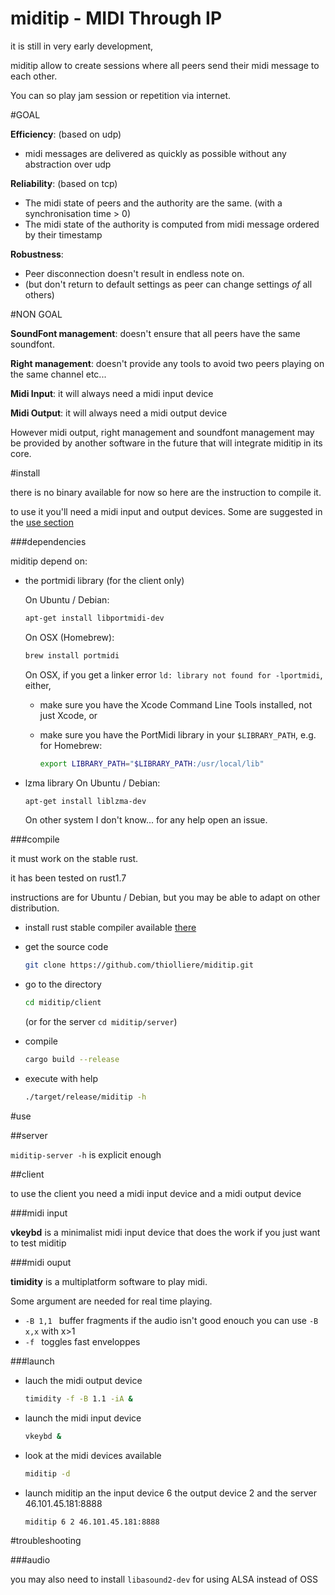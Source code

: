 # miditip - MIDI Through IP

it is still in very early development,

miditip allow to create sessions where all peers
send their midi message to each other.

You can so play jam session or repetition via internet.

#GOAL

**Efficiency**: (based on udp)
 * midi messages are delivered as quickly as possible without any abstraction over udp

**Reliability**: (based on tcp)
 * The midi state of peers and the authority are the same. (with a synchronisation time > 0)
 * The midi state of the authority is computed from midi message ordered by their timestamp

**Robustness**:
 * Peer disconnection doesn't result in endless note on.
 * (but don't return to default settings as peer can change settings _of_ all others)

#NON GOAL

**SoundFont management**: doesn't ensure that all peers have the same soundfont.

**Right management**: doesn't provide any tools to avoid two peers playing on the same channel etc...

**Midi Input**: it will always need a midi input device

**Midi Output**: it will always need a midi output device

However midi output, right management and soundfont
management may be provided by another software in
the future that will integrate miditip in its core.

#install

there is no binary available for now so here are the instruction to compile it.

to use it you'll need a midi input and output devices. Some are suggested in the [use section](#use)

###dependencies

miditip depend on:
* the portmidi library (for the client only)

  On Ubuntu / Debian:
  ```sh
  apt-get install libportmidi-dev
  ```

  On OSX (Homebrew):
  ```sh
  brew install portmidi
  ```
  On OSX, if you get a linker error `ld: library not found for -lportmidi`, either,
   - make sure you have the Xcode Command Line Tools installed, not just Xcode, or
   - make sure you have the PortMidi library in your `$LIBRARY_PATH`, e.g. for Homebrew:

     ```sh
     export LIBRARY_PATH="$LIBRARY_PATH:/usr/local/lib"
     ```
* lzma library
  On Ubuntu / Debian:
  ```sh
  apt-get install liblzma-dev
  ```

  On other system I don't know... for any help open an issue.

###compile

it must work on the stable rust.

it has been tested on rust1.7

instructions are for Ubuntu / Debian, but you may be able to adapt on other distribution.

* install rust stable compiler available [there](https://www.rust-lang.org/downloads.html)

* get the source code

  ```sh
  git clone https://github.com/thiolliere/miditip.git
  ```

* go to the directory

  ```sh
  cd miditip/client
  ```

  (or for the server `cd miditip/server`)

* compile

  ```sh
  cargo build --release
  ```

* execute with help

  ```sh
  ./target/release/miditip -h
  ```

#use

##server

`miditip-server -h` is explicit enough

##client

to use the client you need a midi input device and a midi output device

###midi input

**vkeybd** is a minimalist midi input device that does the work if you just want to test miditip

###midi ouput

**timidity** is a multiplatform software to play midi.

Some argument are needed for real time playing.
* `-B 1,1 ` buffer fragments if the audio isn't good enouch you can use `-B x,x` with x>1
* `-f ` toggles fast enveloppes

###launch

* lauch the midi output device
  ```sh
  timidity -f -B 1.1 -iA &
  ```

* launch the midi input device
  ```sh
  vkeybd &
  ```

* look at the midi devices available
  ```sh
  miditip -d
  ```

* launch miditip an the input device 6 the output device 2 and the server 46.101.45.181:8888
  ```sh
  miditip 6 2 46.101.45.181:8888
  ```

#troubleshooting

###audio

you may also need to install `libasound2-dev` for using ALSA instead of OSS


